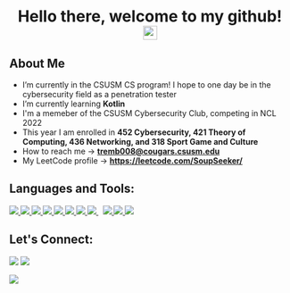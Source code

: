 <h1 align="center">Hello there, welcome to my github! <img src="https://raw.githubusercontent.com/MartinHeinz/MartinHeinz/master/wave.gif" width="25px"></h1>

## About Me

- I’m currently in the CSUSM CS program! I hope to one day be in the cybersecurity field as a penetration tester
- I’m currently learning **Kotlin**
- I'm a memeber of the CSUSM Cybersecurity Club, competing in NCL 2022
- This year I am enrolled in **452 Cybersecurity, 421 Theory of Computing, 436 Networking, and 318 Sport Game and Culture**
- How to reach me -> **tremb008@cougars.csusm.edu**
- My LeetCode profile -> **https://leetcode.com/SoupSeeker/**


## Languages and Tools:
<p align="left"> 
    <a href="https://www.cplusplus.com/" target="_blank"> <img src="https://img.icons8.com/color/48/000000/c-plus-plus-logo.png"/>
    <a href="https://kotlinlang.org/" target="_blank"> <img src="https://img.icons8.com/color/48/000000/kotlin.png"/>    
    <a href="https://www.java.com" target="_blank"> <img src="https://img.icons8.com/color/48/000000/java-coffee-cup-logo.png"/> </a>
    <a href="https://developer.mozilla.org/en-US/docs/Web/JavaScript" target="_blank"> <img src="https://img.icons8.com/color/48/000000/javascript.png"/> </a> 
    <a href="https://www.w3.org/html/" target="_blank"> <img src="https://img.icons8.com/color/48/000000/html-5.png"/> </a> 
    <a href="https://www.w3schools.com/css/" target="_blank"> <img src="https://img.icons8.com/color/48/000000/css3.png"/> </a> 
    <a href="https://www.python.org" target="_blank"> <img src="https://img.icons8.com/color/48/000000/python.png"/> </a> 
    <a style="padding-right:8px;" href="https://www.mysql.com/" target="_blank"> <img src="https://img.icons8.com/fluent/50/000000/mysql-logo.png"/> </a>
    <a href="https://git-scm.com/" target="_blank"> <img src="https://img.icons8.com/color/48/000000/git.png"/> </a>
    <a href="https://www.docker.com/" target="_blank"> <img src="https://img.icons8.com/fluency/48/000000/docker.png"/> </a>
    <a href="https://remix.ethereum.org/" target="_blank"> <img src="https://img.icons8.com/ios-glyphs/30/000000/ethereum.png"/> </a>
    
</p>
        
## Let's Connect: 
<p align="left>
    <a href = "https://www.linkedin.com/in/jake-tremblay-a45740209/"><img src="https://img.icons8.com/fluent/48/000000/linkedin.png"/></a>      
    <a href = "tremb008@cougars.csusm.edu"><img src="https://img.icons8.com/color/48/000000/gmail-new.png"/></a> 
</p>
<!---
SoupSeeker/SoupSeeker is a ✨ special ✨ repository because its `README.md` (this file) appears on your GitHub profile.
You can click the Preview link to take a look at your changes.
--->
<a href="https://github.com/Meghna-DAS/github-profile-views-counter">
    <img src="https://komarev.com/ghpvc/?username=SoupSeeker">
</a>
